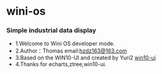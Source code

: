 # wini-os
### Simple industrial data display<br>

* 1.Welcome to Wini OS developer mode.<br>
* 2.Author：Thomas email:hzdz163@163.com<br>
* 3.Based on the WIN10-UI and created by Yuri2 [win10-ui](https://github.com/yuri2peter/win10-ui)<br>
* 4.Thanks for echarts,ztree,win10-ui.<br>

